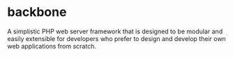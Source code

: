 # backbone
A simplistic PHP web server framework that is designed to be modular and easily extensible for developers who prefer to design and develop their own web applications from scratch.
